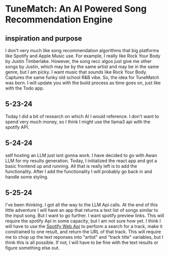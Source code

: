 # TuneMatch: An AI Powered Song Recommendation Engine 
## inspiration and purpose 
I don't very much like song recommendation algorithms that big platforms like Spotify and Apple Music use. 
For example, I really like Rock Your Body by Justin Timberlake. However, the song recc algos just give me other songs by Justin, which may be by the same artist and may be in the same genre, but I am picky. 
I want music that *sounds* like Rock Your Body. Captures the same funky old school R&B vibe. So, the idea for TuneMatch was born. I will update you with the build process as time goes on, just like with the Todo app. 

## 5-23-24
Today I did a bit of research on which AI I would reference. I don't want to spend very much money, so I think I might use the llama3 api with the spotify API. 

## 5-24-24
self hosting an LLM just isnt gonna work. I have decided to go with Awan LLM for my results generation. Today, I initialized the react app and got a basic frontend up and running. All that is really left is to add the functionality. After I add the functionality I will probably go back in and handle some styling. 

## 5-25-24
I've been thinking. I got all the way to the LLM Api calls. At the end of this little adventure I will have an app that returns a text list of songs similar to the input song. But I want to go further. I want spotify preview links. This will require the spotify Api in some capacity, but I am not sure how yet. I think I will have to use the <a href='https://developer.spotify.com/documentation/web-api/reference/search'>Spotify Web Api</a> to perform a search for a track, make it constrained to one result, and return the URL of that track. This will require me to chop up the text reponses into "artist" and "track title" variables, but I think this is all possible. If not, I will have to be fine with the text results or figure something else out. 
